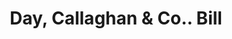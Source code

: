 ---
doi: 10.7916/D87M1M3K
date_other: '1890'
date_other_textual: 1890-1899
form: printed ephemera
genre:
- Invoices
name:
- Day, Callaghan & Co.
object_in_context_url: https://biggert.cul.columbia.edu/items/view/ave_biggert_01784
subject_hierarchical_geographic:
- Boston, Massachusetts, United States
subject_name:
- Day, Callaghan & Co.
title: Day, Callaghan & Co.. Bill
sort_title: Day, Callaghan & Co.. Bill
call_number: ave_biggert_01784
coordinates:
- 42.35805555555556,-71.06361111111111
pid: ave_biggert_01784
identifiers: ave_biggert_01784
thumbnail: https://derivativo-1.library.columbia.edu/iiif/2/ldpd:490865/full/!256,256/0/native.jpg
permalink: "/biggert/ave_biggert_01784/"
layout: iiif-image-page
---